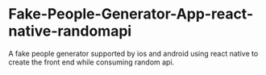 # Fake-People-Generator-App-react-native-randomapi

A fake people generator supported by ios and android using react native to create the front end while consuming random api.
